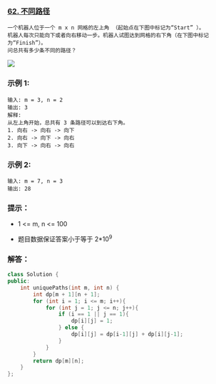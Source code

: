 ### [62. 不同路径](https://leetcode-cn.com/problems/unique-paths/)
```
一个机器人位于一个 m x n 网格的左上角 （起始点在下图中标记为“Start” ）。
机器人每次只能向下或者向右移动一步。机器人试图达到网格的右下角（在下图中标记为“Finish”）。
问总共有多少条不同的路径？
```
![](https://assets.leetcode-cn.com/aliyun-lc-upload/uploads/2018/10/22/robot_maze.png)
###  示例 1:
```
输入: m = 3, n = 2
输出: 3
解释:
从左上角开始，总共有 3 条路径可以到达右下角。
1. 向右 -> 向右 -> 向下
2. 向右 -> 向下 -> 向右
3. 向下 -> 向右 -> 向右
```
### 示例 2:
```
输入: m = 7, n = 3
输出: 28
```
### 提示：
+ 1 <= m, n <= 100
- 题目数据保证答案小于等于 2*10<sup>9</sup>
### 解答：
```C++
class Solution {
public:
    int uniquePaths(int m, int n) {
        int dp[m + 1][n + 1];
        for (int i = 1; i <= m; i++){
            for (int j = 1; j <= n; j++){
                if (i == 1 || j == 1){
                    dp[i][j] = 1;
                } else {
                    dp[i][j] = dp[i-1][j] + dp[i][j-1];
                }
            }
        }
        return dp[m][n];
    }
};
```
